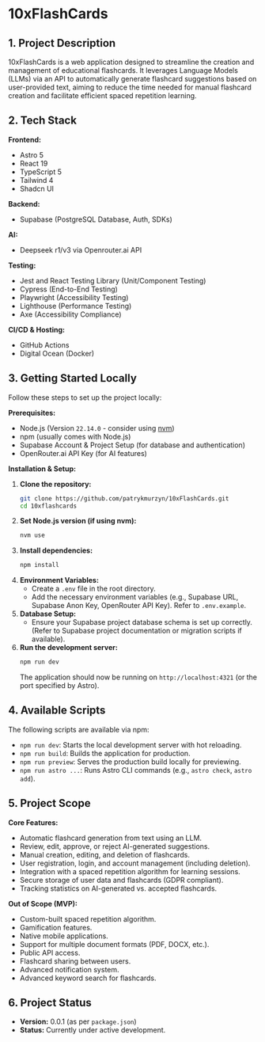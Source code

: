# 10xFlashCards

## 1. Project Description

10xFlashCards is a web application designed to streamline the creation and management of educational flashcards. It leverages Language Models (LLMs) via an API to automatically generate flashcard suggestions based on user-provided text, aiming to reduce the time needed for manual flashcard creation and facilitate efficient spaced repetition learning.

## 2. Tech Stack

**Frontend:**

- Astro 5
- React 19
- TypeScript 5
- Tailwind 4
- Shadcn UI

**Backend:**

- Supabase (PostgreSQL Database, Auth, SDKs)

**AI:**

- Deepseek r1/v3 via Openrouter.ai API

**Testing:**

- Jest and React Testing Library (Unit/Component Testing)
- Cypress (End-to-End Testing)
- Playwright (Accessibility Testing)
- Lighthouse (Performance Testing)
- Axe (Accessibility Compliance)

**CI/CD & Hosting:**

- GitHub Actions
- Digital Ocean (Docker)

## 3. Getting Started Locally

Follow these steps to set up the project locally:

**Prerequisites:**

- Node.js (Version `22.14.0` - consider using [nvm](https://github.com/nvm-sh/nvm))
- npm (usually comes with Node.js)
- Supabase Account & Project Setup (for database and authentication)
- OpenRouter.ai API Key (for AI features)

**Installation & Setup:**

1.  **Clone the repository:**
    ```bash
    git clone https://github.com/patrykmurzyn/10xFlashCards.git
    cd 10xflashcards
    ```
2.  **Set Node.js version (if using nvm):**
    ```bash
    nvm use
    ```
3.  **Install dependencies:**
    ```bash
    npm install
    ```
4.  **Environment Variables:**
    - Create a `.env` file in the root directory.
    - Add the necessary environment variables (e.g., Supabase URL, Supabase Anon Key, OpenRouter API Key). Refer to `.env.example`.
5.  **Database Setup:**
    - Ensure your Supabase project database schema is set up correctly. (Refer to Supabase project documentation or migration scripts if available).
6.  **Run the development server:**
    ```bash
    npm run dev
    ```
    The application should now be running on `http://localhost:4321` (or the port specified by Astro).

## 4. Available Scripts

The following scripts are available via npm:

- `npm run dev`: Starts the local development server with hot reloading.
- `npm run build`: Builds the application for production.
- `npm run preview`: Serves the production build locally for previewing.
- `npm run astro ...`: Runs Astro CLI commands (e.g., `astro check`, `astro add`).

## 5. Project Scope

**Core Features:**

- Automatic flashcard generation from text using an LLM.
- Review, edit, approve, or reject AI-generated suggestions.
- Manual creation, editing, and deletion of flashcards.
- User registration, login, and account management (including deletion).
- Integration with a spaced repetition algorithm for learning sessions.
- Secure storage of user data and flashcards (GDPR compliant).
- Tracking statistics on AI-generated vs. accepted flashcards.

**Out of Scope (MVP):**

- Custom-built spaced repetition algorithm.
- Gamification features.
- Native mobile applications.
- Support for multiple document formats (PDF, DOCX, etc.).
- Public API access.
- Flashcard sharing between users.
- Advanced notification system.
- Advanced keyword search for flashcards.

## 6. Project Status

- **Version:** 0.0.1 (as per `package.json`)
- **Status:** Currently under active development.
